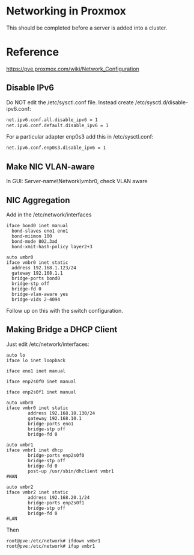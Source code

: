 # Networking in Proxmox

This should be completed before a server is added into a cluster.

# Reference

https://pve.proxmox.com/wiki/Network_Configuration

## Disable IPv6

Do NOT edit the /etc/sysctl.conf file.
Instead create /etc/sysctl.d/disable-ipv6.conf:

```sh
net.ipv6.conf.all.disable_ipv6 = 1
net.ipv6.conf.default.disable_ipv6 = 1
```

For a particular adapter enp0s3 add this in /etc/sysctl.conf:

```sh
net.ipv6.conf.enp0s3.disable_ipv6 = 1
```

## Make NIC VLAN-aware

In GUI: Server-name\Network\vmbr0, check VLAN aware

## NIC Aggregation

Add in the /etc/network/interfaces
```
iface bond0 inet manual
  bond-slaves eno1 eno1
  bond-miimon 100
  bond-mode 802.3ad
  bond-xmit-hash-policy layer2+3

auto vmbr0
iface vmbr0 inet static
  address 192.168.1.123/24
  gateway 192.168.1.1
  bridge-ports bond0
  bridge-stp off
  bridge-fd 0
  bridge-vlan-aware yes
  bridge-vids 2-4094
```

Follow up on this with the switch configuration.

## Making Bridge a DHCP Client

Just edit /etc/network/interfaces:

```
auto lo
iface lo inet loopback

iface eno1 inet manual

iface enp2s0f0 inet manual

iface enp2s0f1 inet manual

auto vmbr0
iface vmbr0 inet static
        address 192.168.10.130/24
        gateway 192.168.10.1
        bridge-ports eno1
        bridge-stp off
        bridge-fd 0

auto vmbr1
iface vmbr1 inet dhcp
        bridge-ports enp2s0f0
        bridge-stp off
        bridge-fd 0
        post-up /usr/sbin/dhclient vmbr1
#WAN

auto vmbr2
iface vmbr2 inet static
        address 192.168.20.1/24
        bridge-ports enp2s0f1
        bridge-stp off
        bridge-fd 0
#LAN
```

Then

```console
root@pve:/etc/network# ifdown vmbr1
root@pve:/etc/network# ifup vmbr1
```

